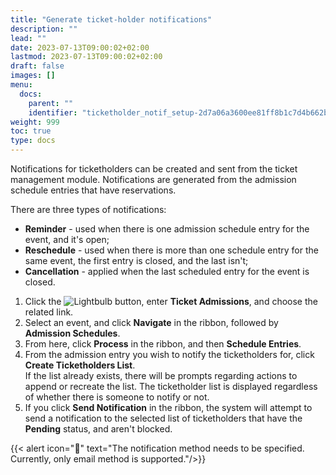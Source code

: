 ```yaml
---
title: "Generate ticket-holder notifications"
description: ""
lead: ""
date: 2023-07-13T09:00:02+02:00
lastmod: 2023-07-13T09:00:02+02:00
draft: false
images: []
menu:
  docs:
    parent: ""
    identifier: "ticketholder_notif_setup-2d7a06a3600ee81ff8b1c7d4b662b556"
weight: 999
toc: true
type: docs
---
```


Notifications for ticketholders can be created and sent from the ticket management module. Notifications are generated from the admission schedule entries that have reservations.

There are three types of notifications:

- **Reminder** - used when there is one admission schedule entry for the event, and it's open; 
- **Reschedule** - used when there is more than one schedule entry for the same event, the first entry is closed, and the last isn't; 
- **Cancellation** - applied when the last scheduled entry for the event is closed. 

1. Click the ![Lightbulb](Lightbulb_icon.PNG) button, enter **Ticket Admissions**, and choose the related link.
2. Select an event, and click **Navigate** in the ribbon, followed by **Admission Schedules**.
3. From here, click **Process** in the ribbon, and then **Schedule Entries**.
4. From the admission entry you wish to notify the ticketholders for, click **Create Ticketholders List**.    
   If the list already exists, there will be prompts regarding actions to append or recreate the list. The ticketholder list is displayed regardless of whether there is someone to notify or not. 
5. If you click **Send Notification** in the ribbon, the system will attempt to send a notification to the selected list of ticketholders that have the **Pending** status, and aren't blocked. 

 {{< alert icon="📝" text="The notification method needs to be specified. Currently, only email method is supported."/>}}

